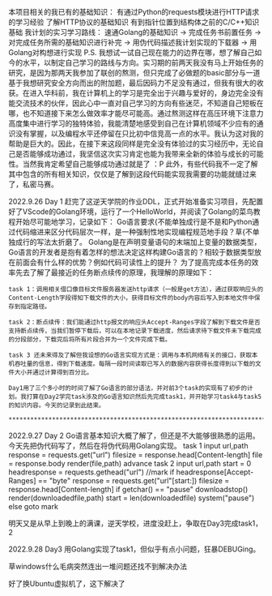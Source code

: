<!--
 * @Author: JeRyWu 1365840492@qq.com
 * @Date: 2022-09-26 21:37:57
 * @LastEditors: JeRyWu 1365840492@qq.com
 * @LastEditTime: 2022-09-26 21:40:58
 * @FilePath: \GolangProject\readme.md
 * @Description: 这是默认设置,请设置`customMade`, 打开koroFileHeader查看配置 进行设置: https://github.com/OBKoro1/koro1FileHeader/wiki/%E9%85%8D%E7%BD%AE
-->
本项目相关的我已有的基础知识：
    有通过Python的requests模块进行HTTP请求的学习经验
    了解HTTP协议的基础知识
    有到指针位置到结构体之前的C/C++知识基础
我计划的实习学习路线：
    速通Golang的基础知识 → 完成任务书前置任务 → 对完成任务所需的基础知识进行补完 → 用伪代码描述我计划实现的下载器 → 用Golang对构想进行实现
P.S. 
    我想试一试自己现在能力的边界在哪，想了解自己如今的水平，以制定自己学习的路线与方向。实习期的前两天我没有马上开始任务的研究，是因为那两天我参加了联创的熬测，但只完成了必做题的basic部分与一道基于我想研究安全方向而出的附加题，最后因码力不足没有通过，但我有很大的收获。在进入华科前，我在计算机上的学习是完全出于兴趣与爱好的，身边完全没有能交流技术的伙伴，因此心中一直对自己学习的方向有些迷茫，不知道自己短板在哪，也不知道接下来怎么做效率才能尽可能高。通过熬测这样在高压环境下注意力高度集中进行学习的独特体验，我能清楚地感受到自己在计算机领域不少应有的通识没有掌握，以及编程水平还停留在只比初中信竞高一点的水平。我认为这对我的帮助是巨大的。因此，在接下来这段同样是完全没有体验过的实习经历中，无论自己是否能够成功通过，我坚信这次实习肯定也能为我带来全新的体验与成长的可能性。当然我肯定希望自己能够成功通过就是了 ：P
    此外，有些代码我不一定了解其中包含的所有相关知识，仅仅是了解到这段代码能实现我需要的功能就缝过来了，私密马赛。
    
2022.9.26 Day 1
    赶完了这逆天学院的作业DDL，正式开始准备实习项目，先配置好了VScode的Golang环境，运行了一个HelloWorld，并阅读了Golang的菜鸟教程开始尽可能地学习，记录如下：
    Go语言要求{不能单独成行是不是和Python通过代码缩进来区分代码层次一样，是一种强制性地实现编程规范地手段？草{不单独成行的写法太折磨了。
    Golang是在声明变量语句的末端加上变量的数据类型，Go语言的开发者是抱有着怎样的想法决定这样构建Go语言的？相较于数据类型放在前面会有什么样的优势？例如代码可读性上的提升？
    为了提高完成本任务的效率先去了解了最接近的任务断点续传的原理，我理解的原理如下：
    
    task 1：调用相关借口像目标文件服务器发送http请求（一般是get方法），通过获取响应头的Content-Length字段得知下载文件的大小，获得目标文件的body内容后写入到本地文件中保存到指定路径。
    
    task 2：断点续传：我们能通过http报文的响应头Accept-Ranges字段了解到下载文件是否支持断点续传，当我们暂停下载后，可以在本地记录下载进度，然后请求待下载文件未下载完成的分段部分，下载完后将所有片段合并为一个文件完成下载。
    
    task 3 还未来得及了解但我设想的Go语言实现方式是：调用与本机网络有关的接口，获取本机吞吐量的信息，得到下载速度。每隔一段时间读取已写入的数据内容获得长度得到以下载的文件大小并通过计算得到百分比。

    Day1用了三个多小时的时间了解了Go语言的部分语法，并对前3个task的实现有了初步的计划。我打算在Day2学完task涉及的Go语言知识然后先完成task1，并开始学习task4与task5的知识内容。今天的记录到此结束。

    *******************************************************************************************************************

2022.9.27 Day 2
    Go语言基本知识大概了解了，但还是不大能够很熟悉的运用。今天先把伪代码写了，然后在将伪代码用Golang实现。
    task 1
    input url,path
    response = requests.get("url")
    filesize = response.head[Content-length]
    file = response.body
    render(file,path)
advance
    task 2
    input url,path
    start = 0
    headresponse = requests.gethead("url")  //mark
    if headresponse[Accept-Ranges] == "byte"
        response = requests.get("url"[start:])
	filesize = response.head[Content-length]
        if getchar() == "pause"
	    downloadstop()
	    render(downloadedfile,path)
	    start = len(downloadedfile)
	    system("pause")
	else
	    goto mark

明天又是从早上到晚上的满课，逆天学校，进度没赶上，争取在Day3完成task1，2

2022.9.28 Day3
用Golang实现了task1，但似乎有点小问题，狂暴DEBUGing。

草windows什么毛病突然连出一堆问题还找不到解决办法

好了换Ubuntu虚拟机了，这下解决了
